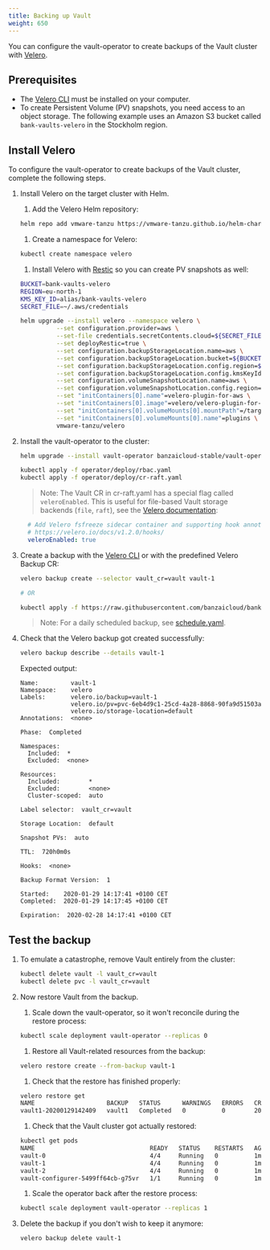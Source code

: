 ```yaml
---
title: Backing up Vault
weight: 650
---
```


You can configure the vault-operator to create backups of the Vault cluster with [Velero](https://velero.io/).

## Prerequisites

- The [Velero CLI](https://velero.io/docs/v1.5/basic-install/#install-the-cli) must be installed on your computer.
- To create Persistent Volume (PV) snapshots, you need access to an object storage. The following example uses an Amazon S3 bucket called `bank-vaults-velero` in the Stockholm region.

## Install Velero

To configure the vault-operator to create backups of the Vault cluster, complete the following steps.

1. Install Velero on the target cluster with Helm.

    1. Add the Velero Helm repository:

    ```bash
    helm repo add vmware-tanzu https://vmware-tanzu.github.io/helm-charts
    ```

    1. Create a namespace for Velero:

    ```bash
    kubectl create namespace velero
    ```

    1. Install Velero with [Restic](https://restic.net/) so you can create PV snapshots as well:

    ```bash
    BUCKET=bank-vaults-velero
    REGION=eu-north-1
    KMS_KEY_ID=alias/bank-vaults-velero
    SECRET_FILE=~/.aws/credentials

    helm upgrade --install velero --namespace velero \
              --set configuration.provider=aws \
              --set-file credentials.secretContents.cloud=${SECRET_FILE} \
              --set deployRestic=true \
              --set configuration.backupStorageLocation.name=aws \
              --set configuration.backupStorageLocation.bucket=${BUCKET} \
              --set configuration.backupStorageLocation.config.region=${REGION} \
              --set configuration.backupStorageLocation.config.kmsKeyId=${KMS_KEY_ID} \
              --set configuration.volumeSnapshotLocation.name=aws \
              --set configuration.volumeSnapshotLocation.config.region=${REGION} \
              --set "initContainers[0].name"=velero-plugin-for-aws \
              --set "initContainers[0].image"=velero/velero-plugin-for-aws:v1.0.0 \
              --set "initContainers[0].volumeMounts[0].mountPath"=/target \
              --set "initContainers[0].volumeMounts[0].name"=plugins \
              vmware-tanzu/velero
    ```

1. Install the vault-operator to the cluster:

    ```bash
    helm upgrade --install vault-operator banzaicloud-stable/vault-operator
    ```

    ```bash
    kubectl apply -f operator/deploy/rbac.yaml
    kubectl apply -f operator/deploy/cr-raft.yaml
    ```

    > Note: The Vault CR in cr-raft.yaml has a special flag called `veleroEnabled`. This is useful for file-based Vault storage backends (`file`, `raft`), see the [Velero documentation](https://velero.io/docs/v1.2.0/hooks/):

    ```yaml
      # Add Velero fsfreeze sidecar container and supporting hook annotations to Vault Pods:
      # https://velero.io/docs/v1.2.0/hooks/
      veleroEnabled: true
    ```

1. Create a backup with the [Velero CLI](https://velero.io/docs/v1.5/basic-install/#install-the-cli) or with the predefined Velero Backup CR:

    ```bash
    velero backup create --selector vault_cr=vault vault-1

    # OR

    kubectl apply -f https://raw.githubusercontent.com/banzaicloud/bank-vaults/master/examples/backup/backup.yaml
    ```

    > Note: For a daily scheduled backup, see [schedule.yaml](https://raw.githubusercontent.com/banzaicloud/bank-vaults/master/examples/backup/schedule.yaml).

1. Check that the Velero backup got created successfully:

    ```bash
    velero backup describe --details vault-1
    ```

    Expected output:

    ```shell
    Name:         vault-1
    Namespace:    velero
    Labels:       velero.io/backup=vault-1
                  velero.io/pv=pvc-6eb4d9c1-25cd-4a28-8868-90fa9d51503a
                  velero.io/storage-location=default
    Annotations:  <none>

    Phase:  Completed

    Namespaces:
      Included:  *
      Excluded:  <none>

    Resources:
      Included:        *
      Excluded:        <none>
      Cluster-scoped:  auto

    Label selector:  vault_cr=vault

    Storage Location:  default

    Snapshot PVs:  auto

    TTL:  720h0m0s

    Hooks:  <none>

    Backup Format Version:  1

    Started:    2020-01-29 14:17:41 +0100 CET
    Completed:  2020-01-29 14:17:45 +0100 CET

    Expiration:  2020-02-28 14:17:41 +0100 CET
    ```

## Test the backup

1. To emulate a catastrophe, remove Vault entirely from the cluster:

    ```bash
    kubectl delete vault -l vault_cr=vault
    kubectl delete pvc -l vault_cr=vault
    ```

1. Now restore Vault from the backup.

    1. Scale down the vault-operator, so it won't reconcile during the restore process:

    ```bash
    kubectl scale deployment vault-operator --replicas 0
    ```

    1. Restore all Vault-related resources from the backup:

    ```bash
    velero restore create --from-backup vault-1
    ```

    1. Check that the restore has finished properly:

    ```bash
    velero restore get
    NAME                    BACKUP   STATUS      WARNINGS   ERRORS   CREATED                         SELECTOR
    vault1-20200129142409   vault1   Completed   0          0        2020-01-29 14:24:09 +0100 CET   <none>
    ```

    1. Check that the Vault cluster got actually restored:

    ```bash
    kubectl get pods
    NAME                                READY   STATUS    RESTARTS   AGE
    vault-0                             4/4     Running   0          1m42s
    vault-1                             4/4     Running   0          1m42s
    vault-2                             4/4     Running   0          1m42s
    vault-configurer-5499ff64cb-g75vr   1/1     Running   0          1m42s
    ```

    1. Scale the operator back after the restore process:

    ```bash
    kubectl scale deployment vault-operator --replicas 1
    ```

1. Delete the backup if you don't wish to keep it anymore:

    ```bash
    velero backup delete vault-1
    ```
